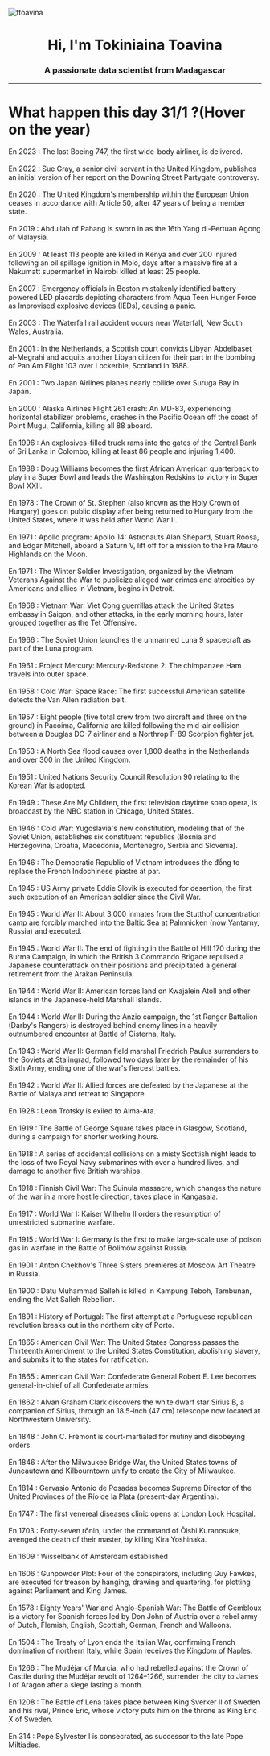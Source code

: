 
<p align="left"> <img src="https://komarev.com/ghpvc/?username=ttoavina&label=Profile%20views&color=0e75b6&style=flat" alt="ttoavina" /> </p>
<h1 align="center">Hi, I'm Tokiniaina Toavina</h1>
<h3 align="center">A passionate data scientist from Madagascar</h3>
    
<hr/>
<h1> What happen this day 31/1 ?(Hover on the year)</h1>

En 2023 : The last Boeing 747, the first wide-body airliner, is delivered.
<br/><br/>
En 2022 : Sue Gray, a senior civil servant in the United Kingdom, publishes an initial version of her report on the Downing Street Partygate controversy.
<br/><br/>
En 2020 : The United Kingdom's membership within the European Union ceases in accordance with Article 50, after 47 years of being a member state.
<br/><br/>
En 2019 : Abdullah of Pahang is sworn in as the 16th Yang di-Pertuan Agong of Malaysia.
<br/><br/>
En 2009 : At least 113 people are killed in Kenya and over 200 injured following an oil spillage ignition in Molo, days after a massive fire at a Nakumatt supermarket in Nairobi killed at least 25 people.
<br/><br/>
En 2007 : Emergency officials in Boston mistakenly identified battery-powered LED placards depicting characters from Aqua Teen Hunger Force as Improvised explosive devices (IEDs), causing a panic.
<br/><br/>
En 2003 : The Waterfall rail accident occurs near Waterfall, New South Wales, Australia.
<br/><br/>
En 2001 : In the Netherlands, a Scottish court convicts Libyan Abdelbaset al-Megrahi and acquits another Libyan citizen for their part in the bombing of Pan Am Flight 103 over Lockerbie, Scotland in 1988.
<br/><br/>
En 2001 : Two Japan Airlines planes nearly collide over Suruga Bay in Japan.
<br/><br/>
En 2000 : Alaska Airlines Flight 261 crash: An MD-83, experiencing horizontal stabilizer problems, crashes in the Pacific Ocean off the coast of Point Mugu, California, killing all 88 aboard.
<br/><br/>
En 1996 : An explosives-filled truck rams into the gates of the Central Bank of Sri Lanka in Colombo, killing at least 86 people and injuring 1,400.
<br/><br/>
En 1988 : Doug Williams becomes the first African American quarterback to play in a Super Bowl and leads the Washington Redskins to victory in Super Bowl XXII.
<br/><br/>
En 1978 : The Crown of St. Stephen (also known as the Holy Crown of Hungary) goes on public display after being returned to Hungary from the United States, where it was held after World War II.
<br/><br/>
En 1971 : Apollo program: Apollo 14: Astronauts Alan Shepard, Stuart Roosa, and Edgar Mitchell, aboard a Saturn V, lift off for a mission to the Fra Mauro Highlands on the Moon.
<br/><br/>
En 1971 : The Winter Soldier Investigation, organized by the Vietnam Veterans Against the War to publicize alleged war crimes and atrocities by Americans and allies in Vietnam, begins in Detroit.
<br/><br/>
En 1968 : Vietnam War: Viet Cong guerrillas attack the United States embassy in Saigon, and other attacks, in the early morning hours, later grouped together as the Tet Offensive.
<br/><br/>
En 1966 : The Soviet Union launches the unmanned Luna 9 spacecraft as part of the Luna program.
<br/><br/>
En 1961 : Project Mercury: Mercury-Redstone 2: The chimpanzee Ham travels into outer space.
<br/><br/>
En 1958 : Cold War: Space Race: The first successful American satellite detects the Van Allen radiation belt.
<br/><br/>
En 1957 : Eight people (five total crew from two aircraft and three on the ground) in Pacoima, California are killed following the mid-air collision between a Douglas DC-7 airliner and a Northrop F-89 Scorpion fighter jet.
<br/><br/>
En 1953 : A North Sea flood causes over 1,800 deaths in the Netherlands and over 300 in the United Kingdom.
<br/><br/>
En 1951 : United Nations Security Council Resolution 90 relating to the Korean War is adopted.
<br/><br/>
En 1949 : These Are My Children, the first television daytime soap opera, is broadcast by the NBC station in Chicago, United States.
<br/><br/>
En 1946 : Cold War: Yugoslavia's new constitution, modeling that of the Soviet Union, establishes six constituent republics (Bosnia and Herzegovina, Croatia, Macedonia, Montenegro, Serbia and Slovenia).
<br/><br/>
En 1946 : The Democratic Republic of Vietnam introduces the đồng to replace the French Indochinese piastre at par.
<br/><br/>
En 1945 : US Army private Eddie Slovik is executed for desertion, the first such execution of an American soldier since the Civil War.
<br/><br/>
En 1945 : World War II: About 3,000 inmates from the Stutthof concentration camp are forcibly marched into the Baltic Sea at Palmnicken (now Yantarny, Russia) and executed.
<br/><br/>
En 1945 : World War II: The end of fighting in the Battle of Hill 170 during the Burma Campaign, in which the British 3 Commando Brigade repulsed a Japanese counterattack on their positions and precipitated a general retirement from the Arakan Peninsula.
<br/><br/>
En 1944 : World War II: American forces land on Kwajalein Atoll and other islands in the Japanese-held Marshall Islands.
<br/><br/>
En 1944 : World War II: During the Anzio campaign, the 1st Ranger Battalion (Darby's Rangers) is destroyed behind enemy lines in a heavily outnumbered encounter at Battle of Cisterna, Italy.
<br/><br/>
En 1943 : World War II: German field marshal Friedrich Paulus surrenders to the Soviets at Stalingrad, followed two days later by the remainder of his Sixth Army, ending one of the war's fiercest battles.
<br/><br/>
En 1942 : World War II: Allied forces are defeated by the Japanese at the Battle of Malaya and retreat to Singapore.
<br/><br/>
En 1928 : Leon Trotsky is exiled to Alma-Ata.
<br/><br/>
En 1919 : The Battle of George Square takes place in Glasgow, Scotland, during a campaign for shorter working hours.
<br/><br/>
En 1918 : A series of accidental collisions on a misty Scottish night leads to the loss of two Royal Navy submarines with over a hundred lives, and damage to another five British warships.
<br/><br/>
En 1918 : Finnish Civil War: The Suinula massacre, which changes the nature of the war in a more hostile direction, takes place in Kangasala.
<br/><br/>
En 1917 : World War I: Kaiser Wilhelm II orders the resumption of unrestricted submarine warfare.
<br/><br/>
En 1915 : World War I: Germany is the first to make large-scale use of poison gas in warfare in the Battle of Bolimów against Russia.
<br/><br/>
En 1901 : Anton Chekhov's Three Sisters premieres at Moscow Art Theatre in Russia.
<br/><br/>
En 1900 : Datu Muhammad Salleh is killed in Kampung Teboh, Tambunan, ending the Mat Salleh Rebellion.
<br/><br/>
En 1891 : History of Portugal: The first attempt at a Portuguese republican revolution breaks out in the northern city of Porto.
<br/><br/>
En 1865 : American Civil War: The United States Congress passes the Thirteenth Amendment to the United States Constitution, abolishing slavery, and submits it to the states for ratification.
<br/><br/>
En 1865 : American Civil War: Confederate General Robert E. Lee becomes general-in-chief of all Confederate armies.
<br/><br/>
En 1862 : Alvan Graham Clark discovers the white dwarf star Sirius B, a companion of Sirius, through an 18.5-inch (47 cm) telescope now located at Northwestern University.
<br/><br/>
En 1848 : John C. Frémont is court-martialed for mutiny and disobeying orders.
<br/><br/>
En 1846 : After the Milwaukee Bridge War, the United States towns of Juneautown and Kilbourntown unify to create the City of Milwaukee.
<br/><br/>
En 1814 : Gervasio Antonio de Posadas becomes Supreme Director of the United Provinces of the Río de la Plata (present-day Argentina).
<br/><br/>
En 1747 : The first venereal diseases clinic opens at London Lock Hospital.
<br/><br/>
En 1703 : Forty-seven rōnin, under the command of Ōishi Kuranosuke, avenged the death of their master, by killing Kira Yoshinaka.
<br/><br/>
En 1609 : Wisselbank of Amsterdam established
<br/><br/>
En 1606 : Gunpowder Plot: Four of the conspirators, including Guy Fawkes, are executed for treason by hanging, drawing and quartering, for plotting against Parliament and King James.
<br/><br/>
En 1578 : Eighty Years' War and Anglo-Spanish War: The Battle of Gembloux is a victory for Spanish forces led by Don John of Austria over a rebel army of Dutch, Flemish, English, Scottish, German, French and Walloons.
<br/><br/>
En 1504 : The Treaty of Lyon ends the Italian War, confirming French domination of northern Italy, while Spain receives the Kingdom of Naples.
<br/><br/>
En 1266 : The Mudéjar of Murcia, who had rebelled against the Crown of Castile during the Mudéjar revolt of 1264–1266, surrender the city to James I of Aragon after a siege lasting a month.
<br/><br/>
En 1208 : The Battle of Lena takes place between King Sverker II of Sweden and his rival, Prince Eric, whose victory puts him on the throne as King Eric X of Sweden.
<br/><br/>
En 314 : Pope Sylvester I is consecrated, as successor to the late Pope Miltiades.
<br/><br/>

